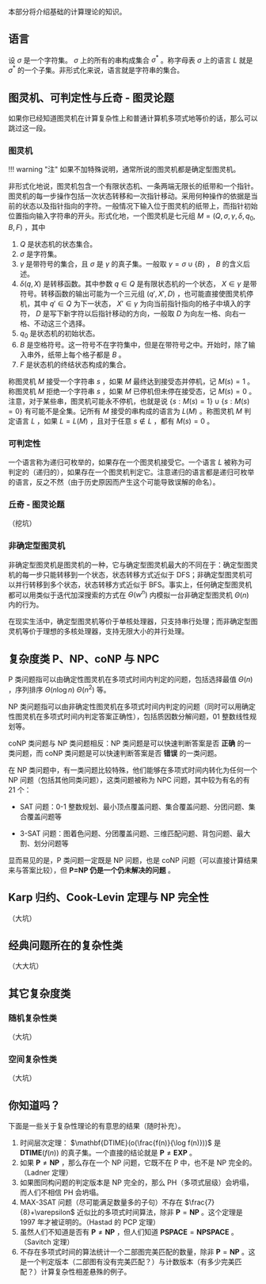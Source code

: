 本部分将介绍基础的计算理论的知识。

## 语言

设 $\sigma$ 是一个字符集。 $\sigma$ 上的所有的串构成集合 $\sigma^*$ 。称字母表 $\sigma$ 上的语言 $L$ 就是 $\sigma^*$ 的一个子集。非形式化来说，语言就是字符串的集合。

## 图灵机、可判定性与丘奇 - 图灵论题

如果你已经知道图灵机在计算复杂性上和普通计算机多项式地等价的话，那么可以跳过这一段。

### 图灵机

!!! warning "注" 如果不加特殊说明，通常所说的图灵机都是确定型图灵机。

非形式化地说，图灵机包含一个有限状态机、一条两端无限长的纸带和一个指针。图灵机的每一步操作包括一次状态转移和一次指针移动。采用何种操作的依据是当前的状态以及指针指向的字符。一般情况下输入位于图灵机的纸带上，而指针初始位置指向输入字符串的开头。形式化地，一个图灵机是七元组 $M=(Q,\sigma, \gamma, \delta, q_0, B, F)$ ，其中

1.   $Q$ 是状态机的状态集合。
2.   $\sigma$ 是字符集。
3.   $\gamma$ 是带符号的集合，且 $\sigma$ 是 $\gamma$ 的真子集。一般取 $\gamma = \sigma \cup \{ B \}$ ， $B$ 的含义后述。
4.   $\delta(q, X)$ 是转移函数。其中参数 $q\in Q$ 是有限状态机的一个状态， $X\in \gamma$ 是带符号。转移函数的输出可能为一个三元组 $(q', X', D)$ ，也可能直接使图灵机停机，其中 $q'\in Q$ 为下一状态， $X'\in\gamma$ 为向当前指针指向的格子中填入的字符， $D$ 是写下新字符以后指针移动的方向，一般取 $D$ 为向左一格、向右一格、不动这三个选择。
5.   $q_0$ 是状态机的初始状态。
6.   $B$ 是空格符号。这一符号不在字符集中，但是在带符号之中。开始时，除了输入串外，纸带上每个格子都是 $B$ 。
7.   $F$ 是状态机的终结状态构成的集合。

称图灵机 $M$ 接受一个字符串 $s$ ，如果 $M$ 最终达到接受态并停机，记 $M(s) = 1$ 。称图灵机 $M$ 拒绝一个字符串 $s$ ，如果 $M$ 已停机但未停在接受态，记 $M(s) = 0$ 。注意，对于某些串，图灵机可能永不停机，也就是说 $\{s:M(s)=1\}\cup\{s:M(s)=0\}$ 有可能不是全集。记所有 $M$ 接受的串构成的语言为 $L(M)$ 。称图灵机 $M$ 判定语言 $L$ ，如果 $L=L(M)$ ，且对于任意 $s\notin L$ ，都有 $M(s) = 0$ 。

### 可判定性

一个语言称为递归可枚举的，如果存在一个图灵机接受它。一个语言 $L$ 被称为可判定的（递归的），如果存在一个图灵机判定它。注意递归的语言都是递归可枚举的语言，反之不然（由于历史原因而产生这个可能导致误解的命名）。

### 丘奇 - 图灵论题

（挖坑）

### 非确定型图灵机

非确定型图灵机是图灵机的一种，它与确定型图灵机最大的不同在于：确定型图灵机的每一步只能转移到一个状态，状态转移方式近似于 DFS；非确定型图灵机可以并行转移到多个状态，状态转移方式近似于 BFS。事实上，任何确定型图灵机都可以用类似于迭代加深搜索的方式在 $\Theta(w^n)$ 内模拟一台非确定型图灵机 $\Theta(n)$ 内的行为。

在现实生活中，确定型图灵机等价于单核处理器，只支持串行处理；而非确定型图灵机等价于理想的多核处理器，支持无限大小的并行处理。

## 复杂度类 P、NP、coNP 与 NPC

P 类问题指可以由确定性图灵机在多项式时间内判定的问题，包括选择最值 $\Theta(n)$ ，序列排序 $\Theta(n\log n)~\Theta(n^2)$ 等。

NP 类问题指可以由非确定性图灵机在多项式时间内判定的问题（同时可以用确定性图灵机在多项式时间内判定答案正确性），包括质因数分解问题，01 整数线性规划等。

coNP 类问题与 NP 类问题相反：NP 类问题是可以快速判断答案是否 **正确** 的一类问题，而 coNP 类问题是可以快速判断答案是否 **错误** 的一类问题。

在 NP 类问题中，有一类问题比较特殊，他们能够在多项式时间内转化为任何一个 NP 问题（包括其他同类问题），这类问题被称为 NPC 问题，其中较为有名的有 21 个：

-   SAT 问题：0-1 整数规划、最小顶点覆盖问题、集合覆盖问题、分团问题、集合覆盖问题等

-   3-SAT 问题：图着色问题、分团覆盖问题、三维匹配问题、背包问题、最大割、划分问题等

显而易见的是，P 类问题一定既是 NP 问题，也是 coNP 问题（可以直接计算结果来与答案比较），但 **P=NP 仍是一个仍未解决的问题** 。

## Karp 归约、Cook-Levin 定理与 NP 完全性

（大坑）

## 经典问题所在的复杂性类

（大大坑）

## 其它复杂度类

### 随机复杂性类

（大坑）

### 空间复杂性类

（大坑）

## 你知道吗？

下面是一些关于复杂性理论的有意思的结果（随时补充）。

1.  时间层次定理： $\mathbf{DTIME}(o(\frac{f(n)}{\log f(n)}))$ 是 $\mathbf{DTIME}(f(n))$ 的真子集。一个直接的结论就是 $\mathbf{P}\neq\mathbf{EXP}$ 。
2.  如果 $\mathbf{P}\neq\mathbf{NP}$ ，那么存在一个 NP 问题，它既不在 P 中，也不是 NP 完全的。（Ladner 定理）
3.  如果图同构问题的判定版本是 NP 完全的，那么 PH（多项式层级）会坍塌，而人们不相信 PH 会坍塌。
4.  MAX-3SAT 问题（尽可能满足数量多的子句）不存在 $\frac{7}{8}+\varepsilon$ 近似比的多项式时间算法，除非 $\mathbf{P}=\mathbf{NP}$ 。这个定理是 1997 年才被证明的。（Hastad 的 PCP 定理）
5.  虽然人们不知道是否有 $\mathbf{P}\neq\mathbf{NP}$ ，但人们知道 $\mathbf{PSPACE}=\mathbf{NPSPACE}$ 。（Savitch 定理）
6.  不存在多项式时间的算法统计一个二部图完美匹配的数量，除非 $\mathbf{P}=\mathbf{NP}$ 。这是一个判定版本（二部图有没有完美匹配？）与计数版本（有多少完美匹配？）计算复杂性相差悬殊的例子。
